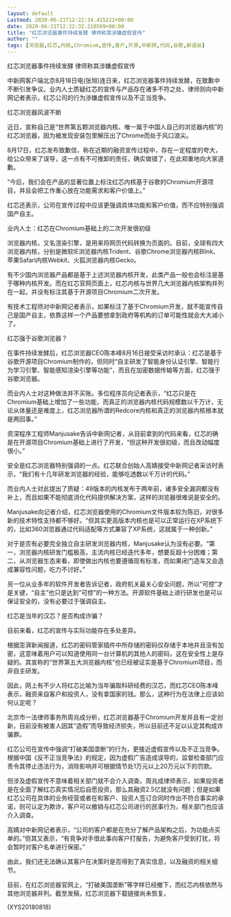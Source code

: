 ```yaml
---
layout: default
Lastmod: 2020-06-21T12:22:34.415222+00:00
date: 2020-06-21T12:22:32.210569+00:00
title: "红芯浏览器事件持续发酵 律师称其涉嫌虚假宣传"
author: ""
tags: [浏览器,红芯,内核,Chromium,宣传,客户,开源,中新网,代码,谷歌,新语丝]
---
```


红芯浏览器事件持续发酵 律师称其涉嫌虚假宣传

中新网客户端北京8月18日电(张旭)连日来，红芯浏览器事件持续发酵，在致歉中不断引发争议。业内人士质疑红芯的宣传与产品存在诸多不符之处，律师则向中新网记者表示，红芯公司的行为涉嫌虚假宣传以及不正当竞争。

红芯浏览器风波不断

近日，宣称自己是“世界第五颗浏览器内核、唯一属于中国人自己的浏览器内核”的红芯浏览器，因为被发现安装包里解压出了Chrome而处于风口浪尖。

8月17日，红芯发布致歉信，称在近期的融资宣传过程中，存在一定程度的夸大，给公众带来了误导，这一点有不可推卸的责任，确实做错了，在此郑重地向大家道歉。

“今后，我们会在产品的显著位置上标注红芯内核基于谷歌的Chromium开源项目，并且会把工作重心放在功能需求和客户价值上。”

红芯还表示，公司在宣传过程中应该更强调具体功能和客户价值，而不应特别强调国产自主。

业内人士：红芯在Chromium基础上的二次开发很初级

浏览器内核，又名渲染引擎，是用来将网页代码转换为页面的。目前，全球有四大浏览器内核，分别是微软IE浏览器内核Trident、谷歌Chrome浏览器内核Blink、苹果Safari内核Webkit、火狐浏览器内核Gecko。

有不少国内浏览器产品都是基于上述浏览器内核开发，此类产品一般也会标注是基于哪种内核开发。而在红芯官网页面上，红芯内核与世界几大浏览器内核架构并列在一起，并没有标注其基于开源项目Chromium二次开发。

有技术工程师对中新网记者表示，如果标注了基于Chromium开发，就不能宣传自己是国产自主，依靠这样一个产品要想拿到政府等机构的订单可能性就会大大减小了。

红芯强于谷歌浏览器？

在事件持续发酵后，红芯浏览器CEO陈本峰8月16日接受采访时承认：红芯是基于谷歌开源项目Chromium制作的，但同时“自主研发了智能身份认证引擎、智能行为学习引擎、智能感知渲染引擎等功能”，而且在加密数据传输等方面，红芯强于谷歌浏览器。

而业内人士对这种做法并不买账。多位程序员向记者表示，“红芯只是在Chromium基础上增加了一些功能，而真正的浏览器内核代码规模数以千万计，无论从体量还是难度上，红芯浏览器所谓的Redcore内核和真正的浏览器内核根本就是两回事。”

资深程序工程师Manjusake告诉中新网记者，从目前拿到的代码来看，红芯的确是在开源项目Chromium基础上进行了开发，“但这种开发很初级，而且改动幅度很小。”

安全是红芯浏览器特别强调的一点。红芯联合创始人高婧接受中新网记者采访时表示，“我们有十几年研发浏览器的经验，能够吃透数以千万计的代码。”

而业内人士对此提出了质疑：49版本的内核发布于两年前，诸多安全漏洞都没有补上，而且如果不能彻底消化代码提供解决方案，这样的浏览器很难说是安全的。

Manjusake向记者介绍，红芯浏览器使用的Chromium文件版本较为陈旧，对很多新的技术特性支持都不够好。“但其实更高版本内核也是可以正常运行在XP系统下的，比如360浏览器通过代码适配等方式兼容了XP系统，这就属于一种创新。”

对于是否有必要完全独立自主研发浏览器内核，Manjusake认为没有必要。“第一，浏览器内核研发门槛极高，主流内核已经迭代多年，想要反超十分困难；第二，从浏览器生态来看，即使做出内核也要遵循现有标准，而如果闭门造车又会造成兼容性问题，吃力不讨好。”

另一位从业多年的软件开发者告诉记者，政府机关最关心安全问题，所以“可控”才是关键，“自主”也只是达到“可控”的一种方法。开源软件基础上进行研发也是可以保证安全的，没有必要过于强调自主。

红芯是当年的汉芯？是否构成诈骗？

目前来看，红芯的宣传与实际功能存在多处差异。

根据澎湃新闻报道，红芯的密码管家插件中所存储的密码仅存储于本地并且没有加密，这意味着用户可以知道使用同一台计算机的其他人的密码，这在安全性上是存疑的。其宣称的“世界第五大浏览器内核”也已经被证实是基于Chromium项目，而非自主研发。

因此，网上有不少人将红芯比喻为当年骗取科研经费的汉芯，而红芯CEO陈本峰表示，融资来自客户和投资人，没有拿国家的钱。那么，这种行为在法律上应该如何认定呢？

北京市一法律师事务所周兆成分析，红芯浏览器基于Chromium开发并且有一定创新，目前没有被害人因其“造假”而导致经济损失，所以目前还不足以认定其构成诈骗罪。

红芯公司在宣传中强调“打破美国垄断”的行为，更接近虚假宣传以及不正当竞争。根据中国《反不正当竞争法》的规定，因为虚假广告造成误导的，监督检查部门应责令其停止违法行为，消除影响并可根据情节处1万元以上20万元以下的罚款。

但涉及虚假宣传不意味着相关部门就不会介入调查。周兆成律师表示，如果投资者是在全面了解红芯真实情况后自愿投资，那么其融资2.5亿就没有问题；但是如果红芯公司在具体的业务经营或者在和客户、投资人签订合同时作出不符合事实的承诺，则可认定为欺诈，客户可以撤销与红芯公司进行的民事行为，相关部门也应该介入调查。

高婧对中新网记者表示，“公司的客户都是在充分了解产品架构之后，为功能点买单的。”但其又表示，“有竞争对手借此事向客户打报告，为避免客户受到打扰，将会暂时对客户名单进行保密。”

由此，我们还无法确认其客户在决策时是否得到了真实信息，以及融资的相关细节。

目前，在红芯浏览器官网上，“打破美国垄断”等字样已经撤下，而红芯内核依然与其他浏览器并列。截至发稿，红芯浏览器下载链接尚未恢复。

(XYS20180818)

